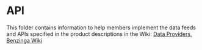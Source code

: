 API
===

This folder contains information to help members implement the data feeds and APIs
specified in the product descriptions in the Wiki: [Data Providers](https://github.com/fintechsandbox/project-sandcastle/wiki/Sandbox-Participants), [Benzinga Wiki](https://github.com/fintechsandbox/project-sandcastle/wiki/benzinga)

